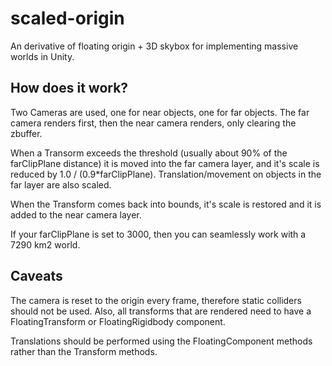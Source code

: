 # scaled-origin
An derivative of floating origin + 3D skybox for implementing massive worlds in Unity.

How does it work?
-----------------
Two Cameras are used, one for near objects, one for far objects.
The far camera renders first, then the near camera renders, only clearing the zbuffer.

When a Transorm exceeds the threshold (usually about 90% of the farClipPlane distance)
it is moved into the far camera layer, and it's scale is reduced by 1.0 / (0.9*farClipPlane).
Translation/movement on objects in the far layer are also scaled.

When the Transform comes back into bounds, it's scale is restored and it is added to
the near camera layer.

If your farClipPlane is set to 3000, then you can seamlessly work with a 7290 km2 world.


Caveats
-------
The camera is reset to the origin every frame, therefore static colliders should not be
used. Also, all transforms that are rendered need to have a FloatingTransform or 
FloatingRigidbody component.

Translations should be performed using the FloatingComponent methods rather than the
Transform methods.